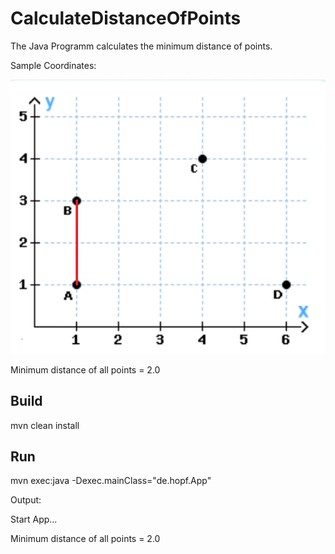 # CalculateDistanceOfPoints
The Java Programm calculates the minimum distance of points.

Sample Coordinates: 

![Coordinates](src/main/resources/Coordinates.png "Coordinates")

Minimum distance of all points = 2.0

## Build
mvn clean install

## Run
mvn exec:java -Dexec.mainClass="de.hopf.App"

Output:

Start App...

Minimum distance of all points = 2.0

